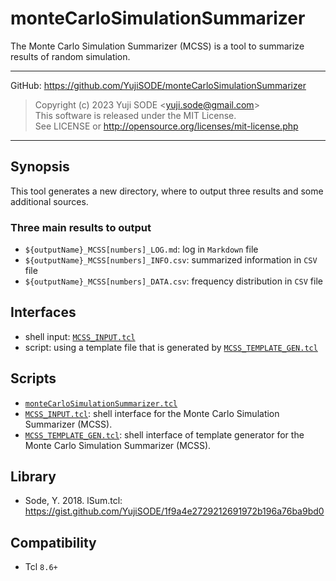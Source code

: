 # monteCarloSimulationSummarizer
The Monte Carlo Simulation Summarizer (MCSS) is a tool to summarize results of random simulation.
___
GitHub: https://github.com/YujiSODE/monteCarloSimulationSummarizer  
>Copyright (c) 2023 Yuji SODE \<yuji.sode@gmail.com\>  
>This software is released under the MIT License.  
>See LICENSE or http://opensource.org/licenses/mit-license.php  
______

## Synopsis
This tool generates a new directory, where to output three results and some additional sources.

### Three main results to output
- `${outputName}_MCSS[numbers]_LOG.md`: log in `Markdown` file
- `${outputName}_MCSS[numbers]_INFO.csv`: summarized information in `CSV` file
- `${outputName}_MCSS[numbers]_DATA.csv`: frequency distribution in `CSV` file

## Interfaces
- shell input: [`MCSS_INPUT.tcl`](MCSS_INPUT.tcl)
- script: using a template file that is generated by [`MCSS_TEMPLATE_GEN.tcl`](MCSS_TEMPLATE_GEN.tcl)

## Scripts
- [`monteCarloSimulationSummarizer.tcl`](monteCarloSimulationSummarizer.tcl)
- [`MCSS_INPUT.tcl`](MCSS_INPUT.tcl): shell interface for the Monte Carlo Simulation Summarizer (MCSS).
- [`MCSS_TEMPLATE_GEN.tcl`](MCSS_TEMPLATE_GEN.tcl): shell interface of template generator for the Monte Carlo Simulation Summarizer (MCSS).

## Library
- Sode, Y. 2018. lSum.tcl: https://gist.github.com/YujiSODE/1f9a4e2729212691972b196a76ba9bd0

## Compatibility
- Tcl `8.6+`
